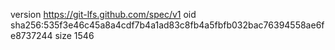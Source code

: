 version https://git-lfs.github.com/spec/v1
oid sha256:535f3e46c45a8a4cdf7b4a1ad83c8fb4a5fbfb032bac76394558ae6fe8737244
size 1546
